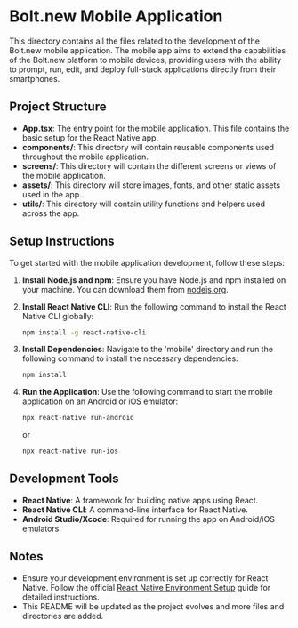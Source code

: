 # Bolt.new Mobile Application

This directory contains all the files related to the development of the Bolt.new mobile application. The mobile app aims to extend the capabilities of the Bolt.new platform to mobile devices, providing users with the ability to prompt, run, edit, and deploy full-stack applications directly from their smartphones.

## Project Structure

- **App.tsx**: The entry point for the mobile application. This file contains the basic setup for the React Native app.
- **components/**: This directory will contain reusable components used throughout the mobile application.
- **screens/**: This directory will contain the different screens or views of the mobile application.
- **assets/**: This directory will store images, fonts, and other static assets used in the app.
- **utils/**: This directory will contain utility functions and helpers used across the app.

## Setup Instructions

To get started with the mobile application development, follow these steps:

1. **Install Node.js and npm**: Ensure you have Node.js and npm installed on your machine. You can download them from [nodejs.org](https://nodejs.org/).

2. **Install React Native CLI**: Run the following command to install the React Native CLI globally:
   ```bash
   npm install -g react-native-cli
   ```

3. **Install Dependencies**: Navigate to the 'mobile' directory and run the following command to install the necessary dependencies:
   ```bash
   npm install
   ```

4. **Run the Application**: Use the following command to start the mobile application on an Android or iOS emulator:
   ```bash
   npx react-native run-android
   ```
   or
   ```bash
   npx react-native run-ios
   ```

## Development Tools

- **React Native**: A framework for building native apps using React.
- **React Native CLI**: A command-line interface for React Native.
- **Android Studio/Xcode**: Required for running the app on Android/iOS emulators.

## Notes

- Ensure your development environment is set up correctly for React Native. Follow the official [React Native Environment Setup](https://reactnative.dev/docs/environment-setup) guide for detailed instructions.
- This README will be updated as the project evolves and more files and directories are added.
